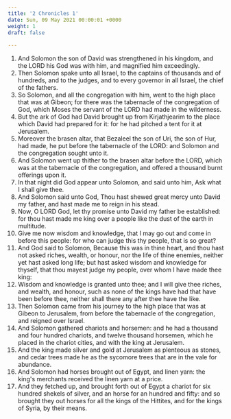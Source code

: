 ```yaml
---
title: '2 Chronicles 1'
date: Sun, 09 May 2021 00:00:01 +0000
weight: 1
draft: false
  
---
```


1. And Solomon the son of David was strengthened in his kingdom, and the LORD his God was with him, and magnified him exceedingly.
2. Then Solomon spake unto all Israel, to the captains of thousands and of hundreds, and to the judges, and to every governor in all Israel, the chief of the fathers.
3. So Solomon, and all the congregation with him, went to the high place that was at Gibeon; for there was the tabernacle of the congregation of God, which Moses the servant of the LORD had made in the wilderness.
4. But the ark of God had David brought up from Kirjathjearim to the place which David had prepared for it: for he had pitched a tent for it at Jerusalem.
5. Moreover the brasen altar, that Bezaleel the son of Uri, the son of Hur, had made, he put before the tabernacle of the LORD: and Solomon and the congregation sought unto it.
6. And Solomon went up thither to the brasen altar before the LORD, which was at the tabernacle of the congregation, and offered a thousand burnt offerings upon it.
7. In that night did God appear unto Solomon, and said unto him, Ask what I shall give thee.
8. And Solomon said unto God, Thou hast shewed great mercy unto David my father, and hast made me to reign in his stead.
9. Now, O LORD God, let thy promise unto David my father be established: for thou hast made me king over a people like the dust of the earth in multitude.
10. Give me now wisdom and knowledge, that I may go out and come in before this people: for who can judge this thy people, that is so great?
11. And God said to Solomon, Because this was in thine heart, and thou hast not asked riches, wealth, or honour, nor the life of thine enemies, neither yet hast asked long life; but hast asked wisdom and knowledge for thyself, that thou mayest judge my people, over whom I have made thee king:
12. Wisdom and knowledge is granted unto thee; and I will give thee riches, and wealth, and honour, such as none of the kings have had that have been before thee, neither shall there any after thee have the like.
13. Then Solomon came from his journey to the high place that was at Gibeon to Jerusalem, from before the tabernacle of the congregation, and reigned over Israel.
14. And Solomon gathered chariots and horsemen: and he had a thousand and four hundred chariots, and twelve thousand horsemen, which he placed in the chariot cities, and with the king at Jerusalem.
15. And the king made silver and gold at Jerusalem as plenteous as stones, and cedar trees made he as the sycomore trees that are in the vale for abundance.
16. And Solomon had horses brought out of Egypt, and linen yarn: the king's merchants received the linen yarn at a price.
17. And they fetched up, and brought forth out of Egypt a chariot for six hundred shekels of silver, and an horse for an hundred and fifty: and so brought they out horses for all the kings of the Hittites, and for the kings of Syria, by their means.
